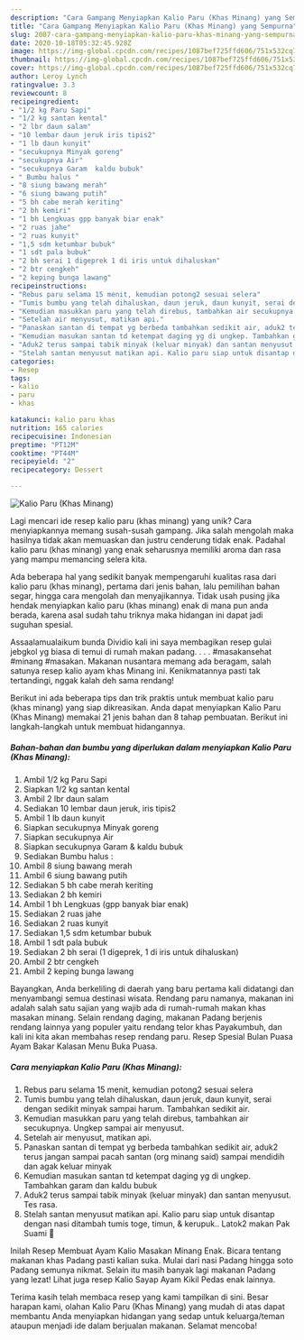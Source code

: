 ```yaml
---
description: "Cara Gampang Menyiapkan Kalio Paru (Khas Minang) yang Sempurna"
title: "Cara Gampang Menyiapkan Kalio Paru (Khas Minang) yang Sempurna"
slug: 2007-cara-gampang-menyiapkan-kalio-paru-khas-minang-yang-sempurna
date: 2020-10-18T05:32:45.928Z
image: https://img-global.cpcdn.com/recipes/1087bef725ffd606/751x532cq70/kalio-paru-khas-minang-foto-resep-utama.jpg
thumbnail: https://img-global.cpcdn.com/recipes/1087bef725ffd606/751x532cq70/kalio-paru-khas-minang-foto-resep-utama.jpg
cover: https://img-global.cpcdn.com/recipes/1087bef725ffd606/751x532cq70/kalio-paru-khas-minang-foto-resep-utama.jpg
author: Leroy Lynch
ratingvalue: 3.3
reviewcount: 8
recipeingredient:
- "1/2 kg Paru Sapi"
- "1/2 kg santan kental"
- "2 lbr daun salam"
- "10 lembar daun jeruk iris tipis2"
- "1 lb daun kunyit"
- "secukupnya Minyak goreng"
- "secukupnya Air"
- "secukupnya Garam  kaldu bubuk"
- " Bumbu halus "
- "8 siung bawang merah"
- "6 siung bawang putih"
- "5 bh cabe merah keriting"
- "2 bh kemiri"
- "1 bh Lengkuas gpp banyak biar enak"
- "2 ruas jahe"
- "2 ruas kunyit"
- "1,5 sdm ketumbar bubuk"
- "1 sdt pala bubuk"
- "2 bh serai 1 digeprek 1 di iris untuk dihaluskan"
- "2 btr cengkeh"
- "2 keping bunga lawang"
recipeinstructions:
- "Rebus paru selama 15 menit, kemudian potong2 sesuai selera"
- "Tumis bumbu yang telah dihaluskan, daun jeruk, daun kunyit, serai dengan sedikit minyak sampai harum. Tambahkan sedikit air."
- "Kemudian masukkan paru yang telah direbus, tambahkan air secukupnya. Ungkep sampai air menyusut."
- "Setelah air menyusut, matikan api."
- "Panaskan santan di tempat yg berbeda tambahkan sedikit air, aduk2 terus jangan sampai pacah santan (org minang said) sampai mendidih dan agak keluar minyak"
- "Kemudian masukan santan td ketempat daging yg di ungkep. Tambahkan garam dan kaldu bubuk"
- "Aduk2 terus sampai tabik minyak (keluar minyak) dan santan menyusut. Tes rasa."
- "Stelah santan menyusut matikan api. Kalio paru siap untuk disantap dengan nasi ditambah tumis toge, timun, &amp; kerupuk.. Latok2 makan Pak Suami 🤭"
categories:
- Resep
tags:
- kalio
- paru
- khas

katakunci: kalio paru khas 
nutrition: 165 calories
recipecuisine: Indonesian
preptime: "PT12M"
cooktime: "PT44M"
recipeyield: "2"
recipecategory: Dessert

---
```



![Kalio Paru (Khas Minang)](https://img-global.cpcdn.com/recipes/1087bef725ffd606/751x532cq70/kalio-paru-khas-minang-foto-resep-utama.jpg)

Lagi mencari ide resep kalio paru (khas minang) yang unik? Cara menyiapkannya memang susah-susah gampang. Jika salah mengolah maka hasilnya tidak akan memuaskan dan justru cenderung tidak enak. Padahal kalio paru (khas minang) yang enak seharusnya memiliki aroma dan rasa yang mampu memancing selera kita.

Ada beberapa hal yang sedikit banyak mempengaruhi kualitas rasa dari kalio paru (khas minang), pertama dari jenis bahan, lalu pemilihan bahan segar, hingga cara mengolah dan menyajikannya. Tidak usah pusing jika hendak menyiapkan kalio paru (khas minang) enak di mana pun anda berada, karena asal sudah tahu triknya maka hidangan ini dapat jadi suguhan spesial.

Assaalamualaikum bunda Dividio kali ini saya membagikan resep gulai jebgkol yg biasa di temui di rumah makan padang. . . . #masakansehat #minang #masakan. Makanan nusantara memang ada beragam, salah satunya resep kalio ayam khas Minang ini. Kenikmatannya pasti tak tertandingi, nggak kalah deh sama rendang!


Berikut ini ada beberapa tips dan trik praktis untuk membuat kalio paru (khas minang) yang siap dikreasikan. Anda dapat menyiapkan Kalio Paru (Khas Minang) memakai 21 jenis bahan dan 8 tahap pembuatan. Berikut ini langkah-langkah untuk membuat hidangannya.

<!--inarticleads1-->

##### Bahan-bahan dan bumbu yang diperlukan dalam menyiapkan Kalio Paru (Khas Minang):

1. Ambil 1/2 kg Paru Sapi
1. Siapkan 1/2 kg santan kental
1. Ambil 2 lbr daun salam
1. Sediakan 10 lembar daun jeruk, iris tipis2
1. Ambil 1 lb daun kunyit
1. Siapkan secukupnya Minyak goreng
1. Siapkan secukupnya Air
1. Siapkan secukupnya Garam &amp; kaldu bubuk
1. Sediakan  Bumbu halus :
1. Ambil 8 siung bawang merah
1. Ambil 6 siung bawang putih
1. Sediakan 5 bh cabe merah keriting
1. Sediakan 2 bh kemiri
1. Ambil 1 bh Lengkuas (gpp banyak biar enak)
1. Sediakan 2 ruas jahe
1. Sediakan 2 ruas kunyit
1. Sediakan 1,5 sdm ketumbar bubuk
1. Ambil 1 sdt pala bubuk
1. Sediakan 2 bh serai (1 digeprek, 1 di iris untuk dihaluskan)
1. Ambil 2 btr cengkeh
1. Ambil 2 keping bunga lawang


Bayangkan, Anda berkeliling di daerah yang baru pertama kali didatangi dan menyambangi semua destinasi wisata. Rendang paru namanya, makanan ini adalah salah satu sajian yang wajib ada di rumah-rumah makan khas masakan minang. Selain rendang daging, makanan Padang berjenis rendang lainnya yang populer yaitu rendang telor khas Payakumbuh, dan kali ini kita akan membahas resep rendang paru. Resep Spesial Bulan Puasa Ayam Bakar Kalasan Menu Buka Puasa. 

<!--inarticleads2-->

##### Cara menyiapkan Kalio Paru (Khas Minang):

1. Rebus paru selama 15 menit, kemudian potong2 sesuai selera
1. Tumis bumbu yang telah dihaluskan, daun jeruk, daun kunyit, serai dengan sedikit minyak sampai harum. Tambahkan sedikit air.
1. Kemudian masukkan paru yang telah direbus, tambahkan air secukupnya. Ungkep sampai air menyusut.
1. Setelah air menyusut, matikan api.
1. Panaskan santan di tempat yg berbeda tambahkan sedikit air, aduk2 terus jangan sampai pacah santan (org minang said) sampai mendidih dan agak keluar minyak
1. Kemudian masukan santan td ketempat daging yg di ungkep. Tambahkan garam dan kaldu bubuk
1. Aduk2 terus sampai tabik minyak (keluar minyak) dan santan menyusut. Tes rasa.
1. Stelah santan menyusut matikan api. Kalio paru siap untuk disantap dengan nasi ditambah tumis toge, timun, &amp; kerupuk.. Latok2 makan Pak Suami 🤭


Inilah Resep Membuat Ayam Kalio Masakan Minang Enak. Bicara tentang makanan khas Padang pasti kalian suka. Mulai dari nasi Padang hingga soto Padang semunya nikmat. Selain itu masih banyak lagi makanan Padang yang lezat! Lihat juga resep Kalio Sayap Ayam Kikil Pedas enak lainnya. 

Terima kasih telah membaca resep yang kami tampilkan di sini. Besar harapan kami, olahan Kalio Paru (Khas Minang) yang mudah di atas dapat membantu Anda menyiapkan hidangan yang sedap untuk keluarga/teman ataupun menjadi ide dalam berjualan makanan. Selamat mencoba!
